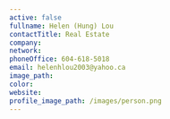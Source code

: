```yaml
---
active: false
fullname: Helen (Hung) Lou
contactTitle: Real Estate
company:
network:
phoneOffice: 604-618-5018
email: helenhlou2003@yahoo.ca
image_path:
color:
website:
profile_image_path: /images/person.png
---
```



